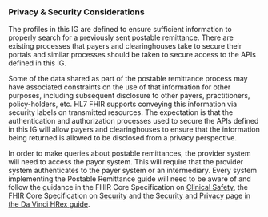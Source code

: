 ### Privacy & Security Considerations
The profiles in this IG are defined to ensure sufficient information to properly search for a previously sent postable remittance.  There are existing processes that payers and clearinghouses take to secure their portals and similar processes should be taken to secure access to the APIs defined in this IG.

Some of the data shared as part of the postable remittance process may have associated constraints on the use of that information for other purposes, including subsequent disclosure to other payers, practitioners, policy-holders, etc. HL7 FHIR supports conveying this information via security labels on transmitted resources.  The expectation is that the authentication and authorization processes used to secure the APIs defined in this IG will allow payers and clearinghouses to ensure that the information being returned is allowed to be disclosed from a privacy perspective.

In order to make queries about postable remittances, the provider system will need to access the payor system. This will require that the provider system authenticates to the payer system or an intermediary. Every system implementing the Postable Remittance guide will need to be aware of and follow the guidance in the FHIR Core Specification on [Clinical Safety](http://hl7.org/fhir/R4/safety.html), the FHIR Core Specification on [Security](http://hl7.org/fhir/R4/security.html) and the [Security and Privacy page in the Da Vinci HRex guide](http://hl7.org/fhir/us/davinci-hrex/security.html).